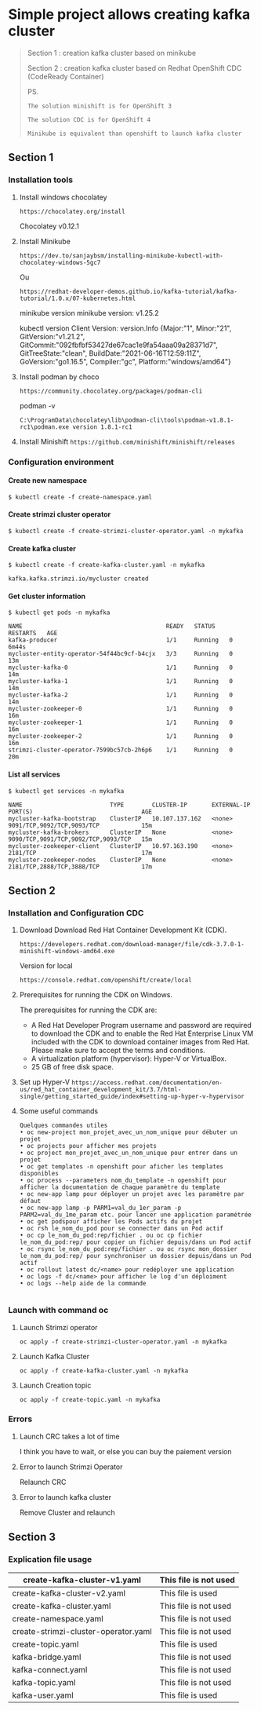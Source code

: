 # Simple project allows creating kafka cluster

> Section 1 : creation kafka cluster based on minikube
> 
> Section 2 : creation kafka cluster based on Redhat OpenShift CDC (CodeReady Container)
> 
> PS. 
> 
>     The solution minishift is for OpenShift 3
> 
>     The solution CDC is for OpenShift 4
> 
>     Minikube is equivalent than openshift to launch kafka cluster

## Section 1
### Installation tools
1. Install windows chocolatey

    ``https://chocolatey.org/install``

    Chocolatey v0.12.1
	
2. Install Minikube

   ``https://dev.to/sanjaybsm/installing-minikube-kubectl-with-chocolatey-windows-5gc7``
	
    Ou
    
    ``https://redhat-developer-demos.github.io/kafka-tutorial/kafka-tutorial/1.0.x/07-kubernetes.html``
	
    minikube version
    minikube version: v1.25.2
	
    kubectl version
    Client Version: version.Info {Major:"1", Minor:"21", GitVersion:"v1.21.2", GitCommit:"092fbfbf53427de67cac1e9fa54aaa09a28371d7", GitTreeState:"clean", BuildDate:"2021-06-16T12:59:11Z", GoVersion:"go1.16.5", Compiler:"gc", Platform:"windows/amd64"}
	
	
3. Install podman by choco

   ``https://community.chocolatey.org/packages/podman-cli``

    podman -v

   ``C:\ProgramData\chocolatey\lib\podman-cli\tools\podman-v1.8.1-rc1\podman.exe version 1.8.1-rc1``
	
4. Install Minishift
   ``https://github.com/minishift/minishift/releases``


### Configuration environment

#### Create new namespace

    $ kubectl create -f create-namespace.yaml

#### Create strimzi cluster operator
    $ kubectl create -f create-strimzi-cluster-operator.yaml -n mykafka

#### Create kafka cluster
    $ kubectl create -f create-kafka-cluster.yaml -n mykafka

    kafka.kafka.strimzi.io/mycluster created

#### Get cluster information
    $ kubectl get pods -n mykafka

    NAME                                         READY   STATUS    RESTARTS   AGE
    kafka-producer                               1/1     Running   0          6m44s
    mycluster-entity-operator-54f44bc9cf-b4cjx   3/3     Running   0          13m
    mycluster-kafka-0                            1/1     Running   0          14m
    mycluster-kafka-1                            1/1     Running   0          14m
    mycluster-kafka-2                            1/1     Running   0          14m
    mycluster-zookeeper-0                        1/1     Running   0          16m
    mycluster-zookeeper-1                        1/1     Running   0          16m
    mycluster-zookeeper-2                        1/1     Running   0          16m
    strimzi-cluster-operator-7599bc57cb-2h6p6    1/1     Running   0          20m

#### List all services
    $ kubectl get services -n mykafka

    NAME                         TYPE        CLUSTER-IP       EXTERNAL-IP   PORT(S)                               AGE
    mycluster-kafka-bootstrap    ClusterIP   10.107.137.162   <none>        9091/TCP,9092/TCP,9093/TCP            15m
    mycluster-kafka-brokers      ClusterIP   None             <none>        9090/TCP,9091/TCP,9092/TCP,9093/TCP   15m
    mycluster-zookeeper-client   ClusterIP   10.97.163.190    <none>        2181/TCP                              17m
    mycluster-zookeeper-nodes    ClusterIP   None             <none>        2181/TCP,2888/TCP,3888/TCP            17m


## Section 2

### Installation and Configuration CDC
1. Download
   Download Red Hat Container Development Kit (CDK).

   ``https://developers.redhat.com/download-manager/file/cdk-3.7.0-1-minishift-windows-amd64.exe``

   Version for local
   
   ``https://console.redhat.com/openshift/create/local``

3. Prerequisites for running the CDK on Windows. 

   The prerequisites for running the CDK are:

   - A Red Hat Developer Program username and password are required to download the CDK and to enable the Red Hat Enterprise Linux VM included with the CDK to download container images from Red Hat.  Please make sure to accept the terms and conditions.
   - A virtualization platform (hypervisor): Hyper-V or VirtualBox.
   - 25 GB of free disk space.

4. Set up Hyper-V
   ``https://access.redhat.com/documentation/en-us/red_hat_container_development_kit/3.7/html-single/getting_started_guide/index#setting-up-hyper-v-hypervisor``


5. Some useful commands

   ```
   Quelques commandes utiles
   • oc new-project mon_projet_avec_un_nom_unique pour débuter un projet
   • oc projects pour afficher mes projets
   • oc project mon_projet_avec_un_nom_unique pour entrer dans un projet
   • oc get templates -n openshift pour aficher les templates disponibles
   • oc process --parameters nom_du_template -n openshift pour afficher la documentation de chaque paramètre du template
   • oc new-app lamp pour déployer un projet avec les paramètre par défaut
   • oc new-app lamp -p PARM1=val_du_1er_param -p PARM2=val_du_1me_param etc. pour lancer une application paramétrée
   • oc get podspour afficher les Pods actifs du projet
   • oc rsh le_nom_du_pod pour se connecter dans un Pod actif
   • oc cp le_nom_du_pod:rep/fichier . ou oc cp fichier le_nom_du_pod:rep/ pour copier un fichier depuis/dans un Pod actif
   • oc rsync le_nom_du_pod:rep/fichier . ou oc rsync mon_dossier le_nom_du_pod:rep/ pour synchroniser un dossier depuis/dans un Pod actif
   • oc rollout latest dc/<name> pour redéployer une application
   • oc logs -f dc/<name> pour afficher le log d'un déploiment
   • oc logs --help aide de la commande 


### Launch with command oc

   1. Launch Strimzi operator

      ```
      oc apply -f create-strimzi-cluster-operator.yaml -n mykafka

   2. Launch Kafka Cluster

      ```
      oc apply -f create-kafka-cluster.yaml -n mykafka

   3. Launch Creation topic

      ```
      oc apply -f create-topic.yaml -n mykafka

### Errors

   1. Launch CRC takes a lot of time
      
      I think you have to wait, or else you can buy the paiement version

   2. Error to launch Strimzi Operator

      Relaunch CRC

   3. Error to launch kafka cluster

      Remove Cluster and relaunch


## Section 3

### Explication file usage


| create-kafka-cluster-v1.yaml          | This file is not used |
|---------------------------------------|-----------------------|
| create-kafka-cluster-v2.yaml          | This file is used     |
| create-kafka-cluster.yaml             | This file is not used |
| create-namespace.yaml                 | This file is not used |
| create-strimzi-cluster-operator.yaml  | This file is not used |
| create-topic.yaml                     | This file is used     |
| kafka-bridge.yaml                     | This file is not used |
| kafka-connect.yaml                    | This file is not used |
| kafka-topic.yaml                      | This file is not used |
| kafka-user.yaml                       | This file is used     |